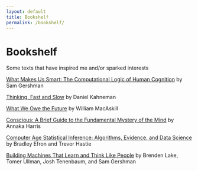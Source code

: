 ```yaml
---
layout: default
title: Bookshelf
permalink: /bookshelf/
---
```


# Bookshelf

Some texts that have inspired me and/or sparked interests

[What Makes Us Smart: The Computational Logic of Human Cognition](https://www.amazon.com/What-Makes-Smart-Computational-Cognition/dp/069120571X) by Sam Gershman

[Thinking, Fast and Slow](https://www.amazon.com/Thinking-Fast-Slow-Daniel-Kahneman/dp/0374533555) by Daniel Kahneman

[What We Owe the Future](https://www.amazon.com/What-Owe-Future-William-MacAskill/dp/1541618629) by William MacAskill

[Conscious: A Brief Guide to the Fundamental Mystery of the Mind](https://www.amazon.com/Conscious-Brief-Guide-Fundamental-Mystery/dp/0062906712) by Annaka Harris

[Computer Age Statistical Inference: Algorithms, Evidence, and Data Science](https://www.amazon.com/Computer-Age-Statistical-Inference-Mathematical/dp/1107149894) by Bradley Efron and Trevor Hastie


[Building Machines That Learn and Think Like People](https://arxiv.org/abs/1604.00289) by Brenden Lake, Tomer Ullman, Josh Tenenbaum, and Sam Gershman

